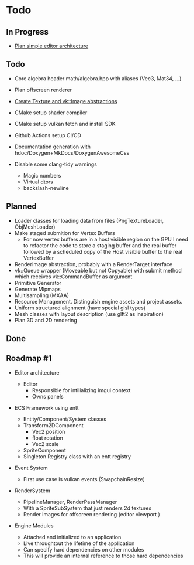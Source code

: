  # Todo

## In Progress

- [Plan simple editor architecture](api_design.md)

## Todo

- Core algebra header math/algebra.hpp with aliases (Vec3, Mat34, ...)
- Plan offscreen renderer

- [Create Texture and vk::Image abstractions](api_design.md)

- CMake setup shader compiler
- CMake setup vulkan fetch and install SDK
- Github Actions setup CI/CD
- Documentation generation with hdoc/Doxygen+MkDocs/DoxygenAwesomeCss
- Disable some clang-tidy warnings
    - Magic numbers
    - Virtual dtors
    - backslash-newline

## Planned

- Loader classes for loading data from files (PngTextureLoader, ObjMeshLoader)
- Make staged submition for Vertex Buffers
    - For now vertex buffers are in a host visible region on the GPU
    I need to refactor the code to store a staging buffer and the real buffer
    followed by a scheduled copy of the Host visible buffer to the real VertexBuffer
- RenderImage abstraction, probably with a RenderTarget interface
- vk::Queue wrapper (Moveable but not Copyable) with submit method which receives vk::CommandBuffer as argument
- Primitive Generator
- Generate Mipmaps
- Multisampling (MXAA)
- Resource Management. Distinguish engine assets and project assets.
- Uniform structured alignment (have special glsl types)
- Mesh classes with layout description (use glft2 as inspiration)
- Plan 3D and 2D rendering

## Done

## Roadmap #1

- Editor architecture
    - Editor
        - Responsible for intilializing imgui context
        - Owns panels

- ECS Framework using entt
    - Entity/Component/System classes
    - Transform2DComponent
        - Vec2 position
        - float rotation
        - Vec2 scale
    - SpriteComponent
    - Singleton Registry class with an entt registry

- Event System
    - First use case is vulkan events (SwapchainResize)

- RenderSystem
    - PipelineManager, RenderPassManager
    - With a SpriteSubSystem that just renders 2d textures
    - Render images for offscreen rendering (editor viewport )

- Engine Modules
    - Attached and initialized to an application
    - Live throughtout the lifetime of the application
    - Can specify hard dependencies on other modules
    - This will provide an internal reference to those hard dependencies

<!-- 
References:
- GPU Driven Rendering (https://vkguide.dev/docs/gpudriven)
-->